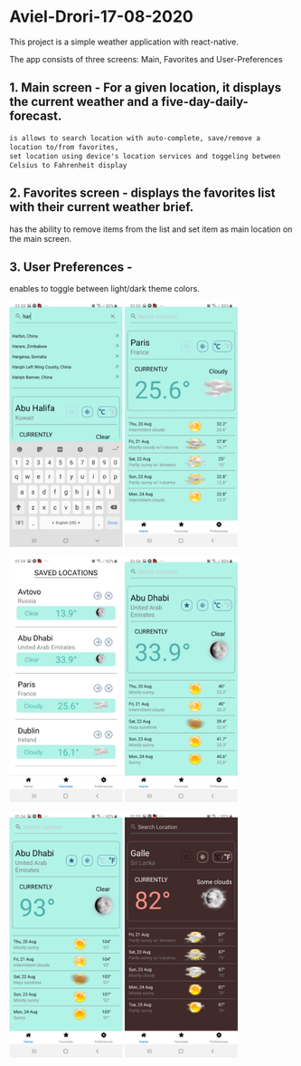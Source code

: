 # Aviel-Drori-17-08-2020

This project is a simple weather application with react-native.

The app consists of three screens: Main, Favorites and User-Preferences

## 1. Main screen - For a given location, it displays the current weather and a five-day-daily-forecast.
    is allows to search location with auto-complete, save/remove a location to/from favorites,
    set location using device's location services and toggeling between Celsius to Fahrenheit display
    
## 2. Favorites screen - displays the favorites list with their current weather brief. 
has the ability to remove items from the list and set item as main location on the main screen.

## 3. User Preferences - 
enables to toggle between light/dark theme colors.

<img src="https://github.com/avieldr/Aviel-Drori-17-08-2020/blob/master/weatherMe/screenshots/Screenshot_20200821-015335_Expo.jpg" width="200"  /><nobr>
<img src="https://github.com/avieldr/Aviel-Drori-17-08-2020/blob/master/weatherMe/screenshots/Screenshot_20200821-015349_Expo.jpg" width="200"  />

<img src="https://github.com/avieldr/Aviel-Drori-17-08-2020/blob/master/weatherMe/screenshots/Screenshot_20200821-015413_Expo.jpg" width="200"  /><nobr>
<img src="https://github.com/avieldr/Aviel-Drori-17-08-2020/blob/master/weatherMe/screenshots/Screenshot_20200821-015435_Expo.jpg" width="200"  />

<img src="https://github.com/avieldr/Aviel-Drori-17-08-2020/blob/master/weatherMe/screenshots/Screenshot_20200821-015440_Expo.jpg" width="200"  /><nobr>
<img src="https://github.com/avieldr/Aviel-Drori-17-08-2020/blob/master/weatherMe/screenshots/Screenshot_20200821-015506_Expo.jpg" width="200"  />
